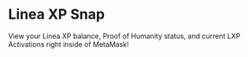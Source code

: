 # Linea XP Snap

View your Linea XP balance, Proof of Humanity status, and current LXP Activations right inside of MetaMask!
